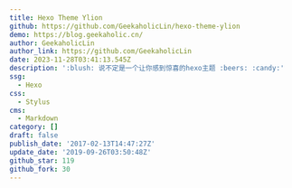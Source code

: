 ```yaml
---
title: Hexo Theme Ylion
github: https://github.com/GeekaholicLin/hexo-theme-ylion
demo: https://blog.geekaholic.cn/
author: GeekaholicLin
author_link: https://github.com/GeekaholicLin
date: 2023-11-28T03:41:13.545Z
description: ':blush: 说不定是一个让你感到惊喜的hexo主题 :beers: :candy:'
ssg:
  - Hexo
css:
  - Stylus
cms:
  - Markdown
category: []
draft: false
publish_date: '2017-02-13T14:47:27Z'
update_date: '2019-09-26T03:50:48Z'
github_star: 119
github_fork: 30
---
```

